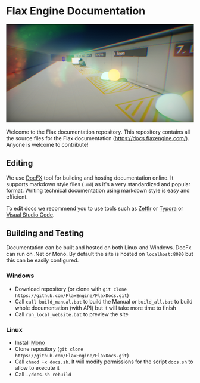 # Flax Engine Documentation

![Flax Engine Docs](manual/graphics/post-effects/media/postFx.png)

Welcome to the Flax documentation repository. This repository contains all the source files for the Flax documentation (https://docs.flaxengine.com/). Anyone is welcome to contribute!

## Editing

We use [DocFX](https://github.com/dotnet/docfx) tool for building and hosting documentation online. It supports markdown style files (`.md`) as it's a very standardized and popular format. Writing technical documentation using markdown style is easy and efficient.

To edit docs we recommend you to use tools such as [Zettlr](https://www.zettlr.com/) or [Typora](https://typora.io/) or [Visual Studio Code](https://code.visualstudio.com/).

## Building and Testing

Documentation can be built and hosted on both Linux and Windows. DocFx can run on .Net or Mono. By default the site is hosted on `localhost:8080` but this can be easily configured.

### Windows

* Download repository (or clone with `git clone https://github.com/FlaxEngine/FlaxDocs.git`)
* Call `call build_manual.bat` to build the Manual or `build_all.bat` to build whole documentation (with API) but it will take more time to finish
* Call `run_local_website.bat` to preview the site

### Linux

* Install [Mono](http://www.mono-project.com/docs/getting-started/install/linux/)
* Clone repository (`git clone https://github.com/FlaxEngine/FlaxDocs.git`)
* Call `chmod +x docs.sh`. It will modify permissions for the script `docs.sh` to allow to execute it
* Call `./docs.sh rebuild`
